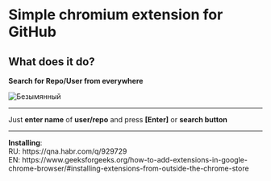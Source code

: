 <h1>Simple chromium extension for GitHub</h1>

<h2>What does it do?</h2>
<b>Search for Repo/User from everywhere</b>

![Безымянный](https://github.com/user-attachments/assets/d143f7ed-1caa-4b4d-92fc-ccb5357b8386)

<hr>
Just <b>enter name</b> of <b>user/repo</b> and press <b>[Enter]</b> or <b>search button</b>
<hr>
<b>Installing</b>:<br>
  RU: https://qna.habr.com/q/929729<br>
  EN: https://www.geeksforgeeks.org/how-to-add-extensions-in-google-chrome-browser/#installing-extensions-from-outside-the-chrome-store

